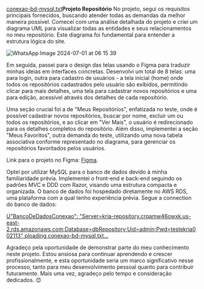 [conexao-bd-mysql.txt](https://github.com/user-attachments/files/16050621/conexao-bd-mysql.txt)**Projeto Repositório**
No projeto, segui os requisitos principais fornecidos, buscando atender todas as demandas da melhor maneira possível. Comecei com uma análise detalhada do projeto e criei um diagrama UML para visualizar todas as entidades e seus relacionamentos no meu repositório. Este diagrama foi fundamental para entender a estrutura lógica do site.


![WhatsApp Image 2024-07-01 at 06 15 39](https://github.com/annybuch/app-repository/assets/132410900/fd078fd5-2e0e-40c1-b274-0335067e3393)


Em seguida, passei para o design das telas usando o Figma para traduzir minhas ideias em interfaces concretas. Desenvolvi um total de 8 telas: uma para login, outra para cadastro de usuários - a tela inicial (home) onde todos os repositórios cadastrados pelo usuário são exibidos, permitindo clicar para mais detalhes, uma tela para cadastrar novos repositórios e uma para edição, acessível através dos detalhes de cada repositório.

Uma seção crucial foi a de "Meus Repositórios", enfatizada no teste, onde é possível cadastrar novos repositórios, buscar por nome, excluir um ou todos os repositórios, e ao clicar em "Ver Mais", o usuário é redirecionado para os detalhes completos do repositório. Além disso, implementei a seção "Meus Favoritos", outra demanda do teste, utilizando uma nova tabela associativa conforme representado no diagrama, para gerenciar os repositórios favoritados pelos usuários.


Link para o projeto no Figma: [Figma](https://www.figma.com/design/E6kUeZ7GyIeu1oh5sLVScj/Repositorio?node-id=0-1&t=3eYET7hGFVDOnlwq-1).


Optei por utilizar MySQL para o banco de dados devido à minha familiaridade prévia. Implementei o front-end e back-end seguindo os padrões MVC e DDD com Razor, visando uma estrutura compacta e organizada. O banco de dados foi hospedado diretamente no AWS RDS, uma plataforma com a qual tenho experiência prévia. Segue a connection do banco de dados:


[U"BancoDeDadosConexao": "Server=kria-repository.crqamw46owxk.us-east-2.rds.amazonaws.com;Database=dbRepository;Uid=admin;Pwd=testekria002113"
ploading conexao-bd-mysql.txt…]()


Agradeço pela oportunidade de demonstrar parte do meu conhecimento neste projeto. Estou ansiosa para continuar aprendendo e crescer profissionalmente, e esta oportunidade seria um marco significativo nesse processo, tanto para meu desenvolvimento pessoal quanto para contribuir futuramente. Mais uma vez, agradeço pelo tempo e consideração dedicados. 😊
